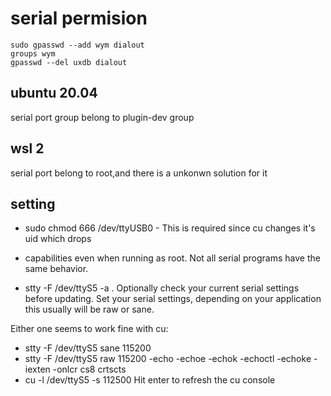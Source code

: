 # serial permision

    sudo gpasswd --add wym dialout
    groups wym
    gpasswd --del uxdb dialout
## ubuntu 20.04

serial port group belong to plugin-dev group

## wsl 2

serial port belong to root,and there is a unkonwn solution for it


## setting
- sudo chmod 666 /dev/ttyUSB0 - This is required since cu changes it's uid which drops 
- capabilities even when running as root. Not all serial programs have the same behavior.

- stty -F /dev/ttyS5 -a . Optionally check your current serial settings before updating.
Set your serial settings, depending on your application this usually will be raw or sane.

Either one seems to work fine with cu:
- stty -F /dev/ttyS5 sane 115200
- stty -F /dev/ttyS5 raw 115200 -echo -echoe -echok -echoctl -echoke -iexten -onlcr cs8 crtscts
- cu -l /dev/ttyS5 -s 112500
Hit enter to refresh the cu console